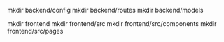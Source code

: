 mkdir backend/config 
mkdir backend/routes 
mkdir backend/models 

mkdir frontend
mkdir frontend/src
mkdir frontend/src/components 
mkdir frontend/src/pages